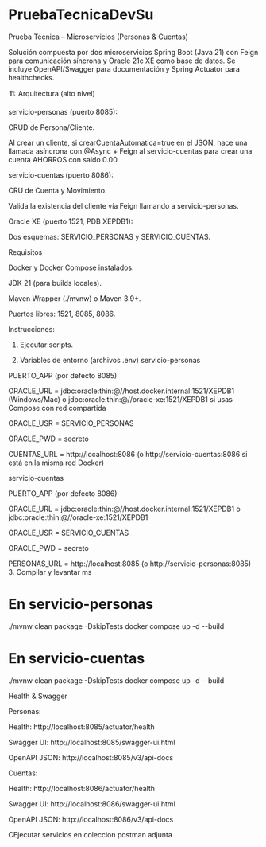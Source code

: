 # PruebaTecnicaDevSu


Prueba Técnica – Microservicios (Personas & Cuentas)

Solución compuesta por dos microservicios Spring Boot (Java 21) con Feign para comunicación síncrona y Oracle 21c XE como base de datos.
Se incluye OpenAPI/Swagger para documentación y Spring Actuator para healthchecks.

🏗️ Arquitectura (alto nivel)

servicio-personas (puerto 8085):

CRUD de Persona/Cliente.

Al crear un cliente, si crearCuentaAutomatica=true en el JSON, hace una llamada asíncrona con @Async + Feign al servicio-cuentas para crear una cuenta AHORROS con saldo 0.00.

servicio-cuentas (puerto 8086):

CRU de Cuenta y Movimiento.

Valida la existencia del cliente vía Feign llamando a servicio-personas.

Oracle XE (puerto 1521, PDB XEPDB1):

Dos esquemas: SERVICIO_PERSONAS y SERVICIO_CUENTAS.

Requisitos

Docker y Docker Compose instalados.

JDK 21 (para builds locales).

Maven Wrapper (./mvnw) o Maven 3.9+.

Puertos libres: 1521, 8085, 8086.

Instrucciones:

1. Ejecutar scripts.


2. Variables de entorno (archivos .env)
servicio-personas

PUERTO_APP (por defecto 8085)

ORACLE_URL = jdbc:oracle:thin:@//host.docker.internal:1521/XEPDB1 (Windows/Mac)
o jdbc:oracle:thin:@//oracle-xe:1521/XEPDB1 si usas Compose con red compartida

ORACLE_USR = SERVICIO_PERSONAS

ORACLE_PWD = secreto

CUENTAS_URL = http://localhost:8086 (o http://servicio-cuentas:8086 si está en la misma red Docker)

servicio-cuentas

PUERTO_APP (por defecto 8086)

ORACLE_URL = jdbc:oracle:thin:@//host.docker.internal:1521/XEPDB1
o jdbc:oracle:thin:@//oracle-xe:1521/XEPDB1

ORACLE_USR = SERVICIO_CUENTAS

ORACLE_PWD = secreto

PERSONAS_URL = http://localhost:8085 (o http://servicio-personas:8085)
 3. Compilar y levantar ms
 
# En servicio-personas
./mvnw clean package -DskipTests
docker compose up -d --build

# En servicio-cuentas
./mvnw clean package -DskipTests
docker compose up -d --build


Health & Swagger

Personas:

Health: http://localhost:8085/actuator/health

Swagger UI: http://localhost:8085/swagger-ui.html

OpenAPI JSON: http://localhost:8085/v3/api-docs

Cuentas:

Health: http://localhost:8086/actuator/health

Swagger UI: http://localhost:8086/swagger-ui.html

OpenAPI JSON: http://localhost:8086/v3/api-docs


CEjecutar servicios en coleccion postman adjunta

